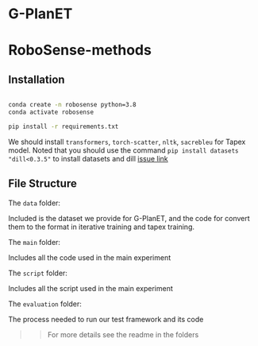 # G-PlanET

# RoboSense-methods


## Installation 

```bash 

conda create -n robosense python=3.8
conda activate robosense 

pip install -r requirements.txt

```

We should install `transformers`, `torch-scatter`, `nltk`, `sacrebleu` for Tapex model.
Noted that you should use the command `pip install datasets "dill<0.3.5"` to install datasets and dill [issue link](https://github.com/huggingface/datasets/issues/4506)

## File Structure
The `data` folder:

Included is the dataset we provide for G-PlanET, and the code for convert them to the format in iterative training and tapex training.

The `main` folder:

Includes all the code used in the main experiment

The `script` folder:

Includes all the script used in the main experiment

The `evaluation` folder:

The process needed to run our test framework and its code


>> For more details see the readme in the folders